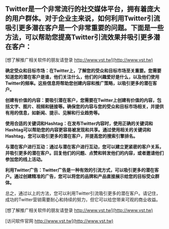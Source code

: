 ## **Twitter是一个非常流行的社交媒体平台，拥有着庞大的用户群体。对于企业主来说，如何利用Twitter引流吸引更多潜在客户是一个非常重要的问题。下面是一些方法，可以帮助您提高Twitter引流效果并吸引更多潜在客户：**

[想了解推广相关软件的朋友请登录 http://www.vst.tw](http://www.vst.tw)

**确定受众和目标市场：在Twitter上，了解您的受众和目标市场至关重要。您需要知道您的潜在客户是谁，他们关注什么，他们的兴趣爱好是什么，以及他们使用Twitter的频率。这些信息将帮助您创建内容和推广策略，以吸引更多的潜在客户。**

**创建有价值的内容：要吸引潜在客户，您需要在Twitter上创建有价值的内容，包括文字、图片、视频和链接等。确保您的内容与您的受众和目标市场相关，并提供有用的信息，如新闻、提示、见解和行业趋势等。**

**使用合适的关键词和Hashtag：在发布Twitter内容时，使用正确的关键词和Hashtag可以帮助您的内容更容易被发现和共享。通过使用相关的关键词和Hashtag，您可以吸引更多的潜在客户，并提高您的搜索引擎排名。**

**与潜在客户进行互动：通过与潜在客户进行互动，您可以建立更紧密的客户关系，并吸引更多的潜在客户。回复他们的问题、点赞和转发他们的内容，或者邀请他们参加您的线上活动。**

**利用Twitter广告：Twitter广告是一种有效的引流方式，可以吸引更多的潜在客户。通过创建精准的广告，您可以将您的品牌和产品直接展示给您的目标受众群体。**

总之，通过以上的方法，您可以利用Twitter引流吸引更多的潜在客户。请记住，成功的Twitter营销需要耐心和持续的努力，但它可以给您带来可观的商业收益。

[想了解推广相关软件的朋友请登录 http://www.vst.tw](http://www.vst.tw)


[访问软件官网 http://www.vst.tw](http://www.vst.tw)
